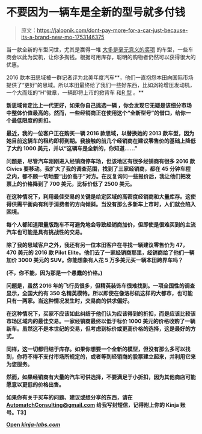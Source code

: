 # 不要因为一辆车是全新的型号就多付钱

> 原文：<https://jalopnik.com/dont-pay-more-for-a-car-just-because-its-a-brand-new-mo-1753146375>

当一款全新的车型问世，尤其是赢得一堆 [大多是毫无意义的奖项](http://www.thenational.ae/arts-lifestyle/motoring/an-insiders-guide-to-the-world-car-of-the-year-award) 的车型，一些车商会以此为契机，让你多掏钱。根据可用库存，聪明的购物者仍然可以获得很大的优惠。



2016 款本田思域被一群记者评为北美年度汽车*[](http://naias.com/press/news/honda-civic-wins-2016-north-american-car-of-the-year-and-volvo-xc90-takes-north-american-truckutility-of-the-year/)*，他们一直抱怨本田向国际市场提供了“更好”的思域。所以本田最终给了我们一些好东西，比如涡轮增压发动机，一个大而炫的“H”徽章，一辆即将上市的掀背车 和[R 型](http://jalopnik.com/hondas-big-surprise-is-a-truly-worldwide-civic-5-door-1695047474#_ga=1.150190454.1551709916.1441293991) 。**

**新思域肯定比上一代更好，如果你自己挑选一辆 ，你会发现它无疑是该细分市场中整体价值最高的。然而，一些经销商正在使用这个“全新型号”的借口，给你一个最低限度的折扣。**

**最近，我的一位客户正在购买一辆 2016 款思域，以替换她的 2013 款车型，因为她目前这辆车的租约即将到期。我接触的前几个经销商在建议零售价的基础上降低了大约 1000 美元，并以“这辆车是全新的，你知道……”**

**问题是，尽管汽车刚刚进入经销商停车场，但该地区有很多经销商有很多 2016 款 Civics 要移动。我扩大了我的调查范围，找到了三家经销商，都在 45 分钟车程之内，都不顾一切地要“出价高于”对方。在反复询问一些报价后，我让他们把发票上的价格降到了 700 美元，比标价低了 2500 美元。**

**在这种情况下，利用最佳交易的关键是给定区域的高密度经销商和大量库存。这使得供需平衡向有利于消费者的方向倾斜。当没有那么多新车上市时，人们就会陷入困境。**

**每个人都知道限量版跑车不可避免地会导致经销商加价，但即使是很难买到的主流汽车也可能是具有挑战性的交易。**

**除了我的思域客户之外，我还有另一位本田客户在寻找一辆建议零售价为 47，470 美元的 2016 款 Pilot Elite。他们去了一家经销商那里，经销商给了他们一辆加价 3000 美元的 SUV。你能想象有人花 5 万多美元买一辆本田跨界车吗？**

**(不，你不能，因为那是一个愚蠢的价格。)**

**问题是，虽然 2016 年的飞行员很多，但精英装饰车很难找到。一项全国性的调查显示，全国大约有 350 名精英模特。所以即使在像洛杉矶这样的大都市，也可能只有一两家。当这种情况发生时，交易商的供求偏好。**

**在这种情况下，买家不应该如此纠结于他们认为应该得到的折扣，而是应该比较该市场区域内的最佳交易。一家经销商最终以低于标价 1000 美元的价格收购了一辆新车。虽然这不是本世纪的交易，但考虑到标价或更高价格的选择，这是最好的方式。**

**同样，这一切都归结于库存。如果你想要一个全新的模型，但没有那么多可以找到，你将不得不支付市场所规定的，或者等到经销商的股票建立起来，并利用它来为您服务。**

**然而，如果经销商有大量的汽车可供选择，不要满足于小折扣，因为其他商店可能愿意以更低的价格出售。**

**如果你有关于买车的问题、建议或想分享的东西，请在 AutomatchConsulting@gmail.com 给我写封短信，记得附上你的 Kinja 账号。T3】**

**[Open *kinja-labs.com*](http://kinja-labs.com/related-widget/?posts=1721598762,1681328762,1620563037&title=Recommended%20stories)**